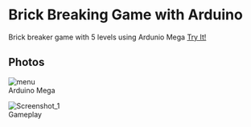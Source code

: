 # Brick Breaking Game with Arduino
Brick breaker game with 5 levels using Ardunio Mega <a href="https://wokwi.com/projects/393648704630320129"> Try It! </a>

## Photos

![menu](https://github.com/user-attachments/assets/1a86302e-14b4-4687-806d-7b2bfb065226) 
<br>
Arduino Mega
<br>

![Screenshot_1](https://github.com/user-attachments/assets/f406e29f-5a9d-42e4-8fb0-af110037abb2) 
<br>
Gameplay
<br>
